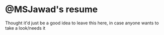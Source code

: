 # @MSJawad's resume
Thought it'd just be a good idea to leave this here, in case anyone wants to take a look/needs it
